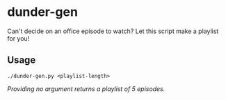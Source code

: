 # dunder-gen
Can't decide on an office episode to watch? Let this script make a playlist for you!

## Usage

```
./dunder-gen.py <playlist-length>
```

*Providing no argument returns a playlist of 5 episodes.*